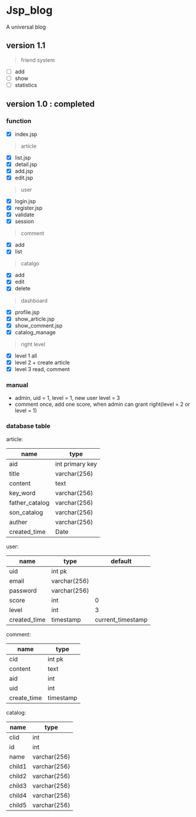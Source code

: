 # Jsp_blog
A universal blog

## version 1.1 

> friend system
   - [ ] add
   - [ ] show
   - [ ] statistics

## version 1.0 : completed
### function  

- [x] index.jsp  

>  article
   - [x] list.jsp
   - [x] detail.jsp
   - [x] add.jsp
   - [x] edit.jsp  
   
> user
   - [x] login.jsp
   - [x] register.jsp
   - [x] validate
   - [x] session
   
> comment
   - [x] add
   - [x] list

> catalgo
   - [x] add
   - [x] edit
   - [x] delete

> dashboard  
   - [x] profile.jsp
   - [x] show_article.jsp
   - [x] show_comment.jsp
   - [x] catalog_manage

> right level
   
   - [x] level 1 all
   - [x] level 2 + create article
   - [x] level 3 read, comment

### manual

* admin, uid = 1, level = 1, new user level = 3
* comment once, add one score, when admin can grant right(level = 2 or level = 1)

### database table  
article:  

|name|type|
|----|----|
|aid|int primary key|
|title|varchar(256)|
|content|text|
|key_word|varchar(256)|
|father_catalog|varchar(256)|
|son_catalog|varchar(256)|
|auther|varchar(256)|
|created_time|Date|

user:  

|name|type|default|
|----|----|----|
|uid|int pk||
|email|varchar(256)||
|password|varchar(256)||
|score|int|0|
|level|int|3|
|created_time|timestamp|current_timestamp|


comment:

|name| type|
|----|----|
|cid|int pk|
|content|text|
|aid|int|
|uid|int|
|create_time|timestamp|

catalog:

|name|type|
|----|----|
|clid|int|
|id|int|
|name|varchar(256)|
|child1|varchar(256)|
|child2|varchar(256)|
|child3|varchar(256)|
|child4|varchar(256)|
|child5|varchar(256)|

